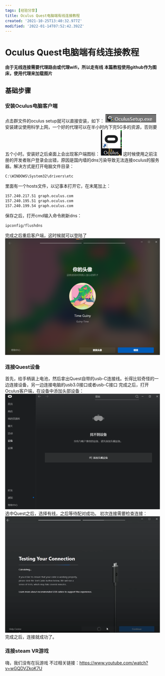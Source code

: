 ```yaml
---
tags: [经验分享]
title: Oculus Quest电脑端有线连接教程
created: '2021-10-25T13:40:32.977Z'
modified: '2022-01-14T07:52:42.392Z'
---
```


# Oculus Quest电脑端有线连接教程
**由于无线连接需要代理路由或代理wifi，所以走有线**
**本篇教程使用github作为图床，使用代理来加载图片**
## 基础步骤
### 安装Oculus电脑客户端
点击群文件的oculus setup就可以直接安装，如下：
<img src="https://raw.githubusercontent.com/Guiny-Time/PictureBed/main/20211025214452.png"/>
安装建议使用科学上网，一个好的代理可以在半小时内下完5G多的资源，否则要五个小时。安装好之后桌面上会出现客户端图标：
<img src="https://raw.githubusercontent.com/Guiny-Time/PictureBed/main/20211025214715.png"/>
这时候使用之前注册的开发者账户登录会出错，原因是国内墙的dns污染导致无法连接oculus的服务器。解决方式是打开电脑文件目录：
```
C:\WINDOWS\System32\drivers\etc
```
里面有一个hosts文件，以记事本打开它，在末尾加上：
```
157.240.217.51 graph.oculus.com
157.240.195.51 graph.oculus.com
157.240.199.54 graph.oculus.com
```
保存之后，打开cmd输入命令刷新dns：
```
ipconfig/flushdns
```
完成之后重启客户端，这时候就可以登陆了
<img src="https://raw.githubusercontent.com/Guiny-Time/PictureBed/main/U7%25IF51%7ECX75%7BD%7BE%25E8OQN7.png"/>

### 连接Quest设备
首先，给手柄装上电池，然后拿出Quest自带的usb-C连接线。长得比较奇怪的一边连接设备，另一边连接电脑的usb3.0接口或者usb-C接口
完成之后，打开Oculus客户端，在设备中添加头部设备：
<img src="https://raw.githubusercontent.com/Guiny-Time/PictureBed/main/20211025215441.png"/>
选中Quest之后，选择有线，之后等待配对成功。
初次连接需要检查连接：
<img src="https://raw.githubusercontent.com/Guiny-Time/PictureBed/main/20211025215641.png"/>
完成之后，连接就成功了。

### 连接steam VR游戏
嗨，我们没有在玩游戏
不过相关链接：https://www.youtube.com/watch?v=wGQDVZkoK7U
